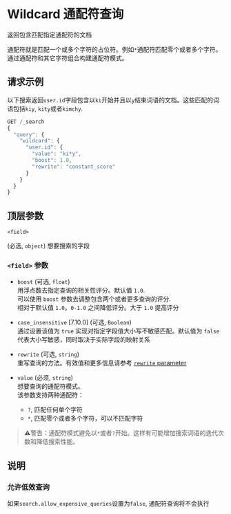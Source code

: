 # Wildcard 通配符查询

返回包含匹配指定通配符的文档

通配符就是匹配一个或多个字符的占位符。例如`*`通配符匹配零个或者多个字符。通过通配符和其它字符组合构建通配符模式。



## 请求示例

以下搜索返回`user.id`字段包含以`ki`开始并且以`y`结束词语的文档。这些匹配的词语包括`kiy`, `kity`或者`kimchy`.

```js
GET /_search
{
  "query": {
    "wildcard": {
      "user.id": {
        "value": "ki*y",
        "boost": 1.0,
        "rewrite": "constant_score"
      }
    }
  }
}
```



## 顶层参数

`<field>`

(必选, `object`) 想要搜索的字段

### `<field>` 参数

- `boost` (可选, `float`) <br>
用浮点数去指定查询的相关性评分。默认值 `1.0`. <br>
可以使用 `boost` 参数去调整包含两个或者更多查询的评分. <br>
相对于默认值 `1.0`。`0-1.0` 之间降低评分。大于 `1.0` 提高评分

- `case_insensitive` [7.10.0] (可选, `Boolean`) <br>
通过设置该值为 `true` 实现对指定字段值大小写不敏感匹配。默认值为 `false` 代表大小写敏感，同时取决于实际字段的映射关系

- `rewrite` (可选, `string`) <br>
重写查询的方法。有效值和更多信息请参考 [`rewrite` parameter](https://www.elastic.co/guide/en/elasticsearch/reference/7.15/query-dsl-multi-term-rewrite.html)

- `value` (必须, `string`) <br>
想要查询的通配符模式。 <br>
该参数支持两种通配符： <br>
  * `?`, 匹配任何单个字符
  * `*`, 匹配零个或者多个字符，可以不匹配字符

> ⚠️警告：通配符模式避免以`*`或者`?`开始。这样有可能增加搜索词语的迭代次数和降低搜索性能。



## 说明

### 允许低效查询

如果`search.allow_expensive_queries`设置为`false`, 通配符查询将不会执行
